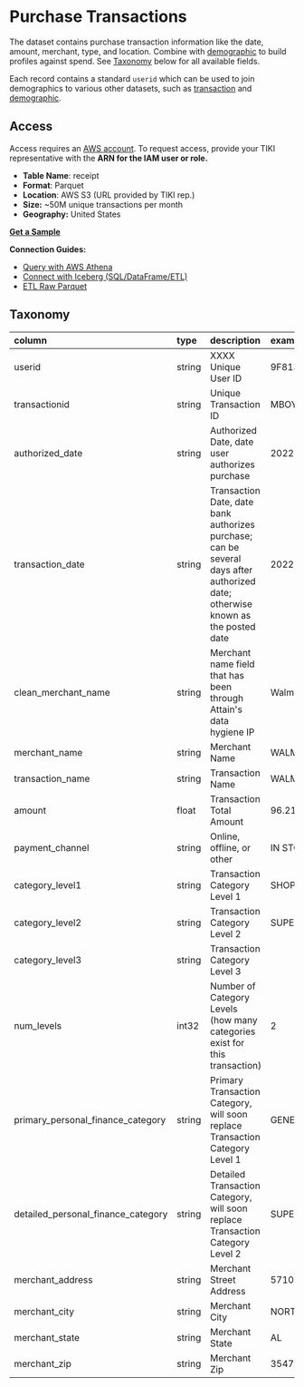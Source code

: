 # Purchase Transactions
The dataset contains purchase transaction information like the date, amount, merchant, type, and location. Combine with [demographic](demographic.md) to build profiles against spend. See [Taxonomy](#taxonomy) below for all available fields.

Each record contains a standard `userid` which can be used to join demographics to various other datasets, such as [transaction](transaction.md) and [demographic](demographic.md).

## Access
Access requires an [AWS account](https://aws.amazon.com). To request access, provide your TIKI representative with the **ARN for the IAM user or role.**

- **Table Name**: receipt
- **Format**: Parquet
- **Location**: AWS S3 (URL provided by TIKI rep.)
- **Size:** ~50M unique transactions per month
- **Geography:** United States

**[Get a Sample](sample/README.md)**

**Connection Guides:**
- [Query with AWS Athena](guide/query.md)
- [Connect with Iceberg (SQL/DataFrame/ETL)](guide/iceberg.md)
- [ETL Raw Parquet](guide/raw.md)
## Taxonomy
| column                              | type   | description                                                                                                                     | example                                  |
|:------------------------------------|:-------|:--------------------------------------------------------------------------------------------------------------------------------|:-----------------------------------------|
| userid	                             | string | XXXX Unique User ID	                                                                                                            | 9F8134BC4A372DDEE0A9E41D20FBC061B6084468 |
| transactionid	                      | string | Unique Transaction ID	                                                                                                          | MBOY9BJX55S5EBWPD1QATQ9BJVQKYNHMM7DWE    |
| authorized_date	                    | string | Authorized Date, date user authorizes purchase	                                                                                 | 2022-05-07                               |
| transaction_date	                   | string | Transaction Date, date bank authorizes purchase; can be several days after authorized date; otherwise known as the posted date	 | 2022-05-09                               |
| clean_merchant_name	                | string | Merchant name field that has been through Attain's data hygiene IP	                                                             | Walmart                                  |
| merchant_name	                      | string | Merchant Name	                                                                                                                  | WALMART                                  |
| transaction_name	                   | string | Transaction Name	                                                                                                               | WALMART                                  |
| amount	                             | float  | Transaction Total Amount	                                                                                                       | 96.21                                    |
| payment_channel	                    | string | Online, offline, or other                                                                                                       | IN STORE                                 |
| category_level1	                    | string | Transaction Category Level 1	                                                                                                   | SHOPS                                    |
| category_level2	                    | string | Transaction Category Level 2	                                                                                                   | SUPERMARKETS AND GROCERIES               |
| category_level3	                    | string | Transaction Category Level 3	                                                                                                   |                                          |
| num_levels	                         | int32  | Number of Category Levels (how many categories exist for this transaction)	                                                     | 2                                        |
| primary_personal_finance_category	  | string | Primary Transaction Category, will soon replace Transaction Category Level 1	                                                   | GENERAL MERCHANDISE                      |
| detailed_personal_finance_category	 | string | Detailed Transaction Category, will soon replace Transaction Category Level 2	                                                  | SUPERSTORES                              |
| merchant_address	                   | string | Merchant Street Address	                                                                                                        | 5710 MCFARLAND BLVD                      |
| merchant_city	                      | string | Merchant City	                                                                                                                  | NORTHPORT                                |
| merchant_state	                     | string | Merchant State	                                                                                                                 | AL                                       |
| merchant_zip	                       | string | Merchant Zip	                                                                                                                   | 35476                                    |
